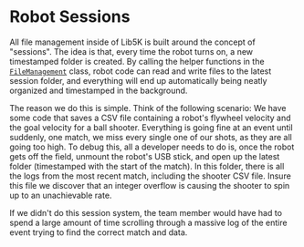 # Robot Sessions

All file management inside of Lib5K is built around the concept of "sessions". The idea is that, every time the robot turns on, a new timestamped folder is created. By calling the helper functions in the [`FileManagement`](https://github.com/frc5024/lib5k/blob/master/utils/src/main/java/io/github/frc5024/lib5k/utils/FileManagement.java) class, robot code can read and write files to the latest session folder, and everything will end up automatically being neatly organized and timestamped in the background.

The reason we do this is simple. Think of the following scenario: We have some code that saves a CSV file containing a robot's flywheel velocity and the goal velocity for a ball shooter. Everything is going fine at an event until suddenly, one match, we miss every single one of our shots, as they are all going too high. To debug this, all a developer needs to do is, once the robot gets off the field, unmount the robot's USB stick, and open up the latest folder (timestamped with the start of the match). In this folder, there is all the logs from the most recent match, including the shooter CSV file. Insure this file we discover that an integer overflow is causing the shooter to spin up to an unachievable rate.

If we didn't do this session system, the team member would have had to spend a large amount of time scrolling through a massive log of the entire event trying to find the correct match and data.